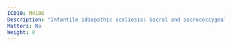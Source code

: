 ```yaml
---
ICD10: M4108
Description: "Infantile idiopathic scoliosis: Sacral and sacrococcygeal region"
Matters: No
Weight: 0
---
```

